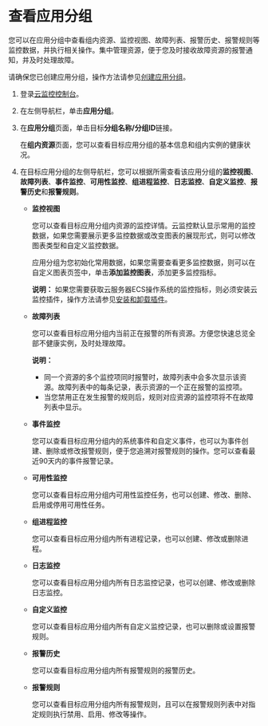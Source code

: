 # 查看应用分组

您可以在应用分组中查看组内资源、监控视图、故障列表、报警历史、报警规则等监控数据，并执行相关操作。集中管理资源，便于您及时接收故障资源的报警通知，并及时处理故障。

请确保您已创建应用分组，操作方法请参见[创建应用分组](/intl.zh-CN/应用分组/创建应用分组.md)。

1.  登录[云监控控制台](https://cms-intl.console.aliyun.com)。

2.  在左侧导航栏，单击**应用分组**。

3.  在**应用分组**页面，单击目标**分组名称/分组ID**链接。

    在**组内资源**页面，您可以查看目标应用分组的基本信息和组内实例的健康状况。

4.  在目标应用分组的左侧导航栏，您可以根据所需查看该应用分组的**监控视图**、**故障列表**、**事件监控**、**可用性监控**、**组进程监控**、**日志监控**、**自定义监控**、**报警历史**和**报警规则**。

    -   **监控视图**

        您可以查看目标应用分组内资源的监控详情。云监控默认显示常用的监控数据，如果您需要展示更多监控数据或改变图表的展现形式，则可以修改图表类型和自定义监控数据。

        应用分组为您初始化常用数据，如果您需要查看更多监控数据，则可以在自定义图表页签中，单击**添加监控图表**，添加更多监控指标。

        **说明：** 如果您需要获取云服务器ECS操作系统的监控指标，则必须安装云监控插件，操作方法请参见[安装和卸载插件](/intl.zh-CN/主机监控/云监控插件/安装和卸载插件.md)。

    -   **故障列表**

        您可以查看目标应用分组内当前正在报警的所有资源。方便您快速总览全部不健康实例，及时处理故障。

        **说明：**

        -   同一个资源的多个监控项同时报警时，故障列表中会多次显示该资源。故障列表中的每条记录，表示资源的一个正在报警的监控项。
        -   当您禁用正在发生报警的规则后，规则对应资源的监控项将不在故障列表中显示。
    -   **事件监控**

        您可以查看目标应用分组内的系统事件和自定义事件，也可以为事件创建、删除或修改报警规则，便于您追溯对报警规则的操作。您可以查看最近90天内的事件报警记录。

    -   **可用性监控**

        您可以查看目标应用分组内可用性监控任务，也可以创建、修改、删除、启用或停用可用性任务。

    -   **组进程监控**

        您可以查看目标应用分组内所有进程记录，也可以创建、修改或删除进程。

    -   **日志监控**

        您可以查看目标应用分组内所有日志监控记录，也可以创建、修改或删除日志监控。

    -   **自定义监控**

        您可以查看目标应用分组内所有自定义监控记录，也可以删除或设置报警规则。

    -   **报警历史**

        您可以查看目标应用分组内所有报警规则的报警历史。

    -   **报警规则**

        您可以查看目标应用分组内所有报警规则，且可以在报警规则列表中对指定规则执行禁用、启用、修改等操作。


